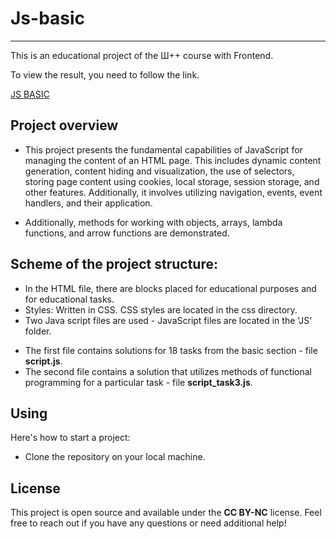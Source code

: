 # Js-basic

---

This is an educational project of the Ш++ course with Frontend.

To view the result, you need to follow the link.

[JS BASIC](https://zmejchik.github.io/Js-basic)

## Project overview

- This project presents the fundamental capabilities of JavaScript for managing the content of an
  HTML page. This includes dynamic content generation, content hiding and visualization,
  the use of selectors, storing page content using cookies, local storage, session storage,
  and other features. Additionally, it involves utilizing navigation, events, event handlers,
  and their application.

- Additionally, methods for working with objects, arrays, lambda functions, and arrow
  functions are demonstrated.

## Scheme of the project structure:

- In the HTML file, there are blocks placed for educational purposes and for educational tasks.
- Styles: Written in CSS. CSS styles are located in the css directory.
- Two Java script files are used - JavaScript files are located in the 'JS' folder.

* The first file contains solutions for 18 tasks from the basic section - file **script.js**.
* The second file contains a solution that utilizes methods of functional programming for a particular
  task - file **script_task3.js**.

## Using

Here's how to start a project:

- Clone the repository on your local machine.

## License

This project is open source and available under the **CC BY-NC** license.
Feel free to reach out if you have any questions or need additional help!
